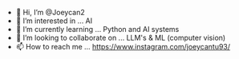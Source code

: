 - 👋 Hi, I’m @Joeycan2
- 👀 I’m interested in ... AI 
- 🌱 I’m currently learning ... Python and AI systems 
- 💞️ I’m looking to collaborate on ... LLM's & ML (computer vision)
- 📫 How to reach me ... https://www.instagram.com/joeycantu93/

<!---
Joeycan2/Joeycan2 is a ✨ special ✨ repository because its `README.md` (this file) appears on your GitHub profile.
You can click the Preview link to take a look at your changes.
--->
